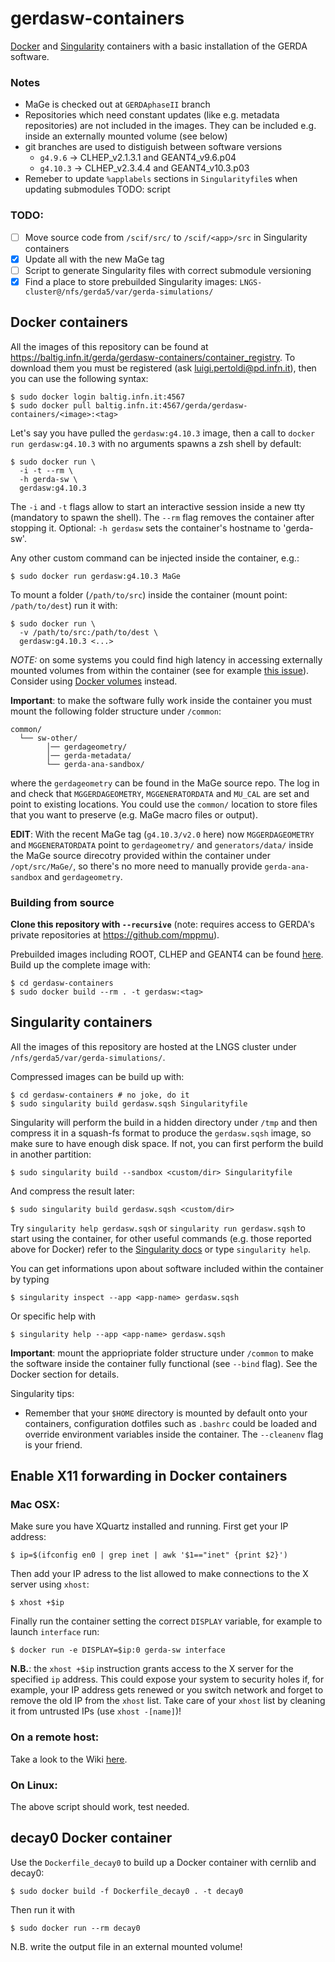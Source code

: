 # gerdasw-containers
[Docker](https://www.docker.com) and [Singularity](http://singularity.lbl.gov) containers with a basic installation of the GERDA software.
### Notes
* MaGe is checked out at `GERDAphaseII` branch
* Repositories which need constant updates (like e.g. metadata repositories) are not included in the images. They can be included e.g. inside an externally mounted volume (see below)
* git branches are used to distiguish between software versions
    * `g4.9.6` → CLHEP_v2.1.3.1 and GEANT4_v9.6.p04
    * `g4.10.3` → CLHEP_v2.3.4.4 and GEANT4_v10.3.p03
* Remeber to update `%applabels` sections in `Singularityfile`s when updating submodules TODO: script

### TODO:
- [ ] Move source code from `/scif/src/` to `/scif/<app>/src` in Singularity containers
- [x] Update all with the new MaGe tag
- [ ] Script to generate Singularity files with correct submodule versioning
- [x] Find a place to store prebuilded Singularity images: `LNGS-cluster@/nfs/gerda5/var/gerda-simulations/`

## Docker containers
All the images of this repository can be found at <https://baltig.infn.it/gerda/gerdasw-containers/container_registry>. To download them you must be registered (ask [luigi.pertoldi@pd.infn.it](mailto:luigi.pertoldi@pd.infn.it)), then you can use the following syntax:
```shell
$ sudo docker login baltig.infn.it:4567
$ sudo docker pull baltig.infn.it:4567/gerda/gerdasw-containers/<image>:<tag>
```
Let's say you have pulled the `gerdasw:g4.10.3` image, then a call to `docker run gerdasw:g4.10.3` with no arguments spawns a zsh shell by default:
```shell
$ sudo docker run \
  -i -t --rm \
  -h gerda-sw \
  gerdasw:g4.10.3
```
The `-i` and `-t` flags allow to start an interactive session inside a new tty (mandatory to spawn the shell). The `--rm` flag removes the container after stopping it. Optional: `-h gerdasw` sets the container's hostname to 'gerda-sw'.

Any other custom command can be injected inside the container, e.g.:
```shell
$ sudo docker run gerdasw:g4.10.3 MaGe
```

To mount a folder (`/path/to/src`) inside the container (mount point: `/path/to/dest`) run it with:
```shell
$ sudo docker run \
  -v /path/to/src:/path/to/dest \
  gerdasw:g4.10.3 <...>
```
*NOTE:* on some systems you could find high latency in accessing externally mounted volumes from within the container (see for example [this issue](https://forums.docker.com/t/file-access-in-mounted-volumes-extremely-slow-cpu-bound/8076)). Consider using [Docker volumes](https://docs.docker.com/engine/admin/volumes/volumes/) instead.

**Important**: to make the software fully work inside the container you must mount the following folder structure under `/common`:
```
common/
  └── sw-other/
        │── gerdageometry/
        │── gerda-metadata/
        └── gerda-ana-sandbox/
```
where the `gerdageometry` can be found in the MaGe source repo. The log in and check that `MGGERDAGEOMETRY`, `MGGENERATORDATA` and `MU_CAL` are set and point to existing locations. You could use the `common/` location to store files that you want to preserve (e.g. MaGe macro files or output).

**EDIT**: With the recent MaGe tag (`g4.10.3/v2.0` here) now `MGGERDAGEOMETRY` and `MGGENERATORDATA` point to `gerdageometry/` and `generators/data/` inside the MaGe source direcotry provided within the container under `/opt/src/MaGe/`, so there's no more need to manually provide `gerda-ana-sandbox` and `gerdageometry`.

### Building from source
__Clone this repository with `--recursive`__ (note: requires access to GERDA's private repositories at <https://github.com/mppmu>).

Prebuilded images including ROOT, CLHEP and GEANT4 can be found [here](https://github.com/gipert/baseos-containers). Build up the complete image with:
```shell
$ cd gerdasw-containers
$ sudo docker build --rm . -t gerdasw:<tag>
```

## Singularity containers
All the images of this repository are hosted at the LNGS cluster under `/nfs/gerda5/var/gerda-simulations/`.

Compressed images can be build up with:
```shell
$ cd gerdasw-containers # no joke, do it
$ sudo singularity build gerdasw.sqsh Singularityfile
```
Singularity will perform the build in a hidden directory under `/tmp` and then compress it in a squash-fs format to produce the `gerdasw.sqsh` image, so make sure to have enough disk space. If not, you can first perform the build in another partition:
```shell
$ sudo singularity build --sandbox <custom/dir> Singularityfile
```
And compress the result later:
```shell
$ sudo singularity build gerdasw.sqsh <custom/dir>
```

Try `singularity help gerdasw.sqsh` or `singularity run gerdasw.sqsh` to start using the
container, for other useful commands (e.g. those reported above for Docker) refer to the [Singularity docs](http://singularity.lbl.gov/quickstart)
or type `singularity help`.

You can get informations upon about software included within the container by typing
```shell
$ singularity inspect --app <app-name> gerdasw.sqsh
```
Or specific help with
```shell
$ singularity help --app <app-name> gerdasw.sqsh
```

**Important**: mount the appriopriate folder structure under `/common` to make the software inside the container fully functional (see `--bind` flag). See the Docker section for details.

Singularity tips:
* Remember that your `$HOME` directory is mounted by default onto your containers, configuration dotfiles such as `.bashrc` could be loaded and override environment variables inside the container. The `--cleanenv` flag is your friend.

## Enable X11 forwarding in Docker containers
### Mac OSX:
Make sure you have XQuartz installed and running. First get your IP address:
```shell
$ ip=$(ifconfig en0 | grep inet | awk '$1=="inet" {print $2}')
```
Then add your IP adress to the list allowed to make connections to the X server using `xhost`:
```shell
$ xhost +$ip
```
Finally run the container setting the correct `DISPLAY` variable, for example to launch `interface` run:
```shell
$ docker run -e DISPLAY=$ip:0 gerda-sw interface
```
**N.B.**: the `xhost +$ip` instruction grants access to the X server for the specified `ip` address. This could expose your system to security holes if, for example, your IP address gets renewed or you switch network and forget to remove the old IP from the `xhost` list. Take care of your `xhost` list by cleaning it from untrusted IPs (use `xhost -[name]`)!

### On a remote host:
Take a look to the Wiki [here](https://github.com/luigipertoldi/gerda-sw-docker/wiki/The-Docker-local-hub#running-a-container).

### On Linux:
The above script should work, test needed.

## decay0 Docker container
Use the `Dockerfile_decay0` to build up a Docker container with cernlib and decay0:
```shell
$ sudo docker build -f Dockerfile_decay0 . -t decay0
```
Then run it with
```shell
$ sudo docker run --rm decay0
```
N.B. write the output file in an external mounted volume!
